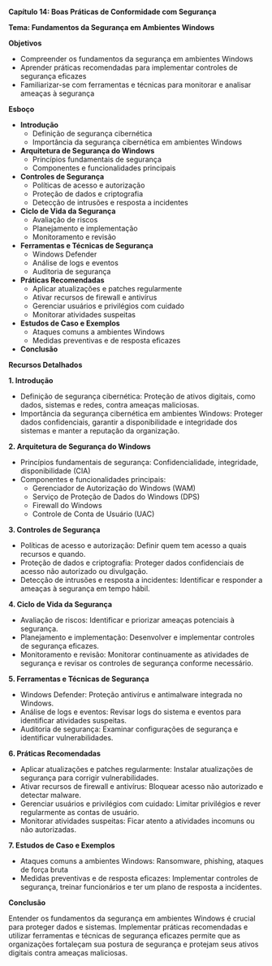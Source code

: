 **Capítulo 14: Boas Práticas de Conformidade com Segurança**

**Tema: Fundamentos da Segurança em Ambientes Windows**

**Objetivos**

* Compreender os fundamentos da segurança em ambientes Windows
* Aprender práticas recomendadas para implementar controles de segurança eficazes
* Familiarizar-se com ferramentas e técnicas para monitorar e analisar ameaças à segurança

**Esboço**

* **Introdução**
    * Definição de segurança cibernética
    * Importância da segurança cibernética em ambientes Windows
* **Arquitetura de Segurança do Windows**
    * Princípios fundamentais de segurança
    * Componentes e funcionalidades principais
* **Controles de Segurança**
    * Políticas de acesso e autorização
    * Proteção de dados e criptografia
    * Detecção de intrusões e resposta a incidentes
* **Ciclo de Vida da Segurança**
    * Avaliação de riscos
    * Planejamento e implementação
    * Monitoramento e revisão
* **Ferramentas e Técnicas de Segurança**
    * Windows Defender
    * Análise de logs e eventos
    * Auditoria de segurança
* **Práticas Recomendadas**
    * Aplicar atualizações e patches regularmente
    * Ativar recursos de firewall e antivírus
    * Gerenciar usuários e privilégios com cuidado
    * Monitorar atividades suspeitas
* **Estudos de Caso e Exemplos**
    * Ataques comuns a ambientes Windows
    * Medidas preventivas e de resposta eficazes
* **Conclusão**

**Recursos Detalhados**

**1. Introdução**

* Definição de segurança cibernética: Proteção de ativos digitais, como dados, sistemas e redes, contra ameaças maliciosas.
* Importância da segurança cibernética em ambientes Windows: Proteger dados confidenciais, garantir a disponibilidade e integridade dos sistemas e manter a reputação da organização.

**2. Arquitetura de Segurança do Windows**

* Princípios fundamentais de segurança: Confidencialidade, integridade, disponibilidade (CIA)
* Componentes e funcionalidades principais:
    * Gerenciador de Autorização do Windows (WAM)
    * Serviço de Proteção de Dados do Windows (DPS)
    * Firewall do Windows
    * Controle de Conta de Usuário (UAC)

**3. Controles de Segurança**

* Políticas de acesso e autorização: Definir quem tem acesso a quais recursos e quando.
* Proteção de dados e criptografia: Proteger dados confidenciais de acesso não autorizado ou divulgação.
* Detecção de intrusões e resposta a incidentes: Identificar e responder a ameaças à segurança em tempo hábil.

**4. Ciclo de Vida da Segurança**

* Avaliação de riscos: Identificar e priorizar ameaças potenciais à segurança.
* Planejamento e implementação: Desenvolver e implementar controles de segurança eficazes.
* Monitoramento e revisão: Monitorar continuamente as atividades de segurança e revisar os controles de segurança conforme necessário.

**5. Ferramentas e Técnicas de Segurança**

* Windows Defender: Proteção antivírus e antimalware integrada no Windows.
* Análise de logs e eventos: Revisar logs do sistema e eventos para identificar atividades suspeitas.
* Auditoria de segurança: Examinar configurações de segurança e identificar vulnerabilidades.

**6. Práticas Recomendadas**

* Aplicar atualizações e patches regularmente: Instalar atualizações de segurança para corrigir vulnerabilidades.
* Ativar recursos de firewall e antivírus: Bloquear acesso não autorizado e detectar malware.
* Gerenciar usuários e privilégios com cuidado: Limitar privilégios e rever regularmente as contas de usuário.
* Monitorar atividades suspeitas: Ficar atento a atividades incomuns ou não autorizadas.

**7. Estudos de Caso e Exemplos**

* Ataques comuns a ambientes Windows: Ransomware, phishing, ataques de força bruta
* Medidas preventivas e de resposta eficazes: Implementar controles de segurança, treinar funcionários e ter um plano de resposta a incidentes.

**Conclusão**

Entender os fundamentos da segurança em ambientes Windows é crucial para proteger dados e sistemas. Implementar práticas recomendadas e utilizar ferramentas e técnicas de segurança eficazes permite que as organizações fortaleçam sua postura de segurança e protejam seus ativos digitais contra ameaças maliciosas.